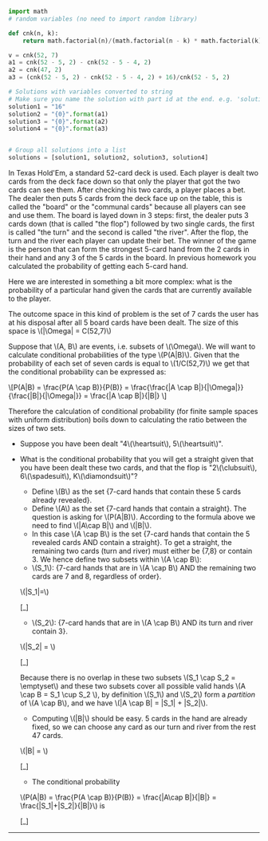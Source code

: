```python
import math
# random variables (no need to import random library)

def cnk(n, k):
    return math.factorial(n)/(math.factorial(n - k) * math.factorial(k)) 

v = cnk(52, 7)
a1 = cnk(52 - 5, 2) - cnk(52 - 5 - 4, 2)
a2 = cnk(47, 2)
a3 = (cnk(52 - 5, 2) - cnk(52 - 5 - 4, 2) + 16)/cnk(52 - 5, 2)

# Solutions with variables converted to string
# Make sure you name the solution with part id at the end. e.g. 'solution1' will be solution for part 1. 
solution1 = "16"
solution2 = "{0}".format(a1)
solution3 = "{0}".format(a2)
solution4 = "{0}".format(a3)


# Group all solutions into a list
solutions = [solution1, solution2, solution3, solution4]


```



In Texas Hold'Em, a standard 52-card deck is used. Each player is dealt two cards from the deck face down so that only the player that got the two cards can see them. After checking his two cards, a player places a bet. The dealer then puts 5 cards from the deck face up on the table, this is called the "board" or the "communal cards" because all players can see and use them. The board is layed down in 3 steps: first, the dealer puts 3 cards down (that is called "the flop") followed by two single cards, the first is called "the turn" and the second is called "the river". After the flop, the turn and the river each player can update their bet. The winner of the game is the person that can form the strongest 5-card hand from the 2 cards in their hand and any 3 of the 5 cards in the board. In previous homework you calculated the probability of getting each 5-card hand.

Here we are interested in something a bit more complex: what is the probability of a particular hand given the cards that are currently available to the player.

The outcome space in this kind of problem is the set of 7 cards the user has at his disposal after all 5 board cards have been dealt. The size of this space is \\\(|\\Omega| = C(52,7)\\\)

Suppose that \\\(A, B\\\) are events, i.e. subsets of \\\(\\Omega\\\). We will want to calculate conditional probabilities of the type \\\(P(A|B)\\\). Given that the probability of each set of seven cards  is equal to \\\(1/C(52,7)\\\) we get that the conditional probability can be expressed as:

\\\[P(A|B) = \\frac{P(A \\cap B)}{P(B)} =
\\frac{\\frac{|A \\cap B|}{|\\Omega|}}{\\frac{|B|}{|\\Omega|}}
 = \\frac{|A \\cap B|}{|B|} \\\]

Therefore the calculation of conditional probability (for finite sample spaces with uniform distribution) boils down to calculating the ratio between the sizes of two sets.

* Suppose you have been dealt "4\\\(\\heartsuit\\\), 5\\\(\\heartsuit\\\)".

* What is the conditional probability that you will get a straight given that you have been dealt these two cards, and that the flop is "2\\\(\\clubsuit\\\), 6\\\(\\spadesuit\\\), K\\\(\\diamondsuit\\\)"?
    - Define \\\(B\\\) as the set {7-card hands that contain these 5 cards already revealed}.
    - Define \\\(A\\\) as the set {7-card hands that contain a straight}.
    The question is asking for \\\(P(A|B)\\\). According to the formula above we need to find \\\(|A\\cap B|\\\) and \\\(|B|\\\).
    - In this case \\\(A \\cap B\\\) is the set {7-card hands that contain the 5 revealed cards AND contain a straight}. To get a straight, the remaining two cards (turn and river) must either be {7,8} or contain 3. We hence define two subsets within \\\(A \\cap B\\\):
    - \\\(S_1\\\): {7-card hands that are in \\\(A \\cap B\\\) AND the remaining two cards are 7 and 8, regardless of order}.
    
    \\\(|S_1|=\\\) 

    [_]

    - \\\(S_2\\\): {7-card hands that are in \\\(A \\cap B\\\) AND its turn and river contain 3}.
    
    \\\(|S_2| = \\\)

    [_]

    Because there is no overlap in these two subsets \\\(S_1 \\cap S_2 = \\emptyset\\\) and these two subsets cover all possible valid hands \\\(A \\cap B = S_1 \\cup S_2 \\\), by definition \\\(S_1\\\) and \\\(S_2\\\) form a _partition_ of \\\(A \\cap B\\\), and we have \\\(|A \\cap B| = |S_1| + |S_2|\\\).
    
    - Computing \\\(|B|\\\) should be easy. 5 cards in the hand are already fixed, so we can choose any card as our turn and river from the rest 47 cards. 
    
    \\\(|B| = \\\)
    
    [_]

    - The conditional probability 
    
    \\\(P(A|B) = \\frac{P(A \\cap B)}{P(B)} = \\frac{|A\\cap B|}{|B|} = \\frac{|S_1|+|S_2|}{|B|}\\\) is 
    
    [_]

---
